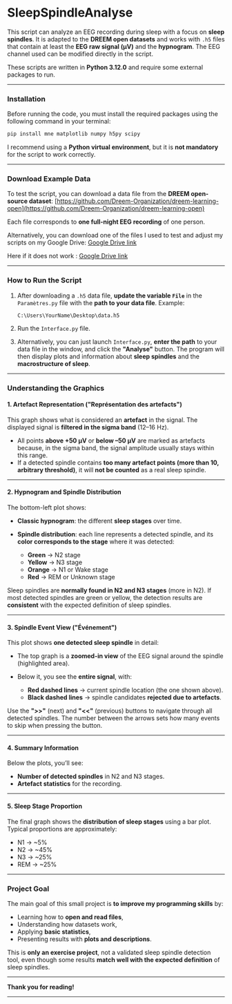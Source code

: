 # **SleepSpindleAnalyse**

This script can analyze an EEG recording during sleep with a focus on **sleep spindles**.
It is adapted to the **DREEM open datasets** and works with `.h5` files that contain at least the **EEG raw signal (µV)** and the **hypnogram**.
The EEG channel used can be modified directly in the script.

These scripts are written in **Python 3.12.0** and require some external packages to run.

---

### **Installation**

Before running the code, you must install the required packages using the following command in your terminal:

```bash
pip install mne matplotlib numpy h5py scipy
```

I recommend using a **Python virtual environment**, but it is **not mandatory** for the script to work correctly.

---

### **Download Example Data**

To test the script, you can download a data file from the **DREEM open-source dataset**:
[https://github.com/Dreem-Organization/dreem-learning-open](https://github.com/Dreem-Organization/dreem-learning-open)

Each file corresponds to **one full-night EEG recording** of one person.

Alternatively, you can download one of the files I used to test and adjust my scripts on my Google Drive:
[Google Drive link](https://drive.google.com/file/d/1E42RW1AsX6By_oXP5eRR6ONXeyKraps-/view?usp=drive_link)

Here if it does not work :
[Google Drive link](https://drive.google.com/file/d/1E42RW1AsX6By_oXP5eRR6ONXeyKraps-/view?usp=sharing)

---

### **How to Run the Script**

1. After downloading a `.h5` data file, **update the variable `File`** in the `Paramètres.py` file with the **path to your data file**.
   Example:

   ```
   C:\Users\YourName\Desktop\data.h5
   ```
2. Run the `Interface.py` file.
3. Alternatively, you can just launch `Interface.py`, **enter the path** to your data file in the window, and click the **"Analyse"** button.
   The program will then display plots and information about **sleep spindles** and the **macrostructure of sleep**.

---

### **Understanding the Graphics**

#### **1. Artefact Representation ("Représentation des artefacts")**

This graph shows what is considered an **artefact** in the signal.
The displayed signal is **filtered in the sigma band** (12–16 Hz).

* All points **above +50 µV** or **below –50 µV** are marked as artefacts because, in the sigma band, the signal amplitude usually stays within this range.
* If a detected spindle contains **too many artefact points (more than 10, arbitrary threshold)**, it will **not be counted** as a real sleep spindle.

---

#### **2. Hypnogram and Spindle Distribution**

The bottom-left plot shows:

* **Classic hypnogram**: the different **sleep stages** over time.
* **Spindle distribution**: each line represents a detected spindle, and its **color corresponds to the stage** where it was detected:

  * **Green** → N2 stage
  * **Yellow** → N3 stage
  * **Orange** → N1 or Wake stage
  * **Red** → REM or Unknown stage

Sleep spindles are **normally found in N2 and N3 stages** (more in N2).
If most detected spindles are green or yellow, the detection results are **consistent** with the expected definition of sleep spindles.

---

#### **3. Spindle Event View ("Événement")**

This plot shows **one detected sleep spindle** in detail:

* The top graph is a **zoomed-in view** of the EEG signal around the spindle (highlighted area).
* Below it, you see the **entire signal**, with:

  * **Red dashed lines** → current spindle location (the one shown above).
  * **Black dashed lines** → spindle candidates **rejected due to artefacts**.

Use the **">>"** (next) and **"<<"** (previous) buttons to navigate through all detected spindles.
The number between the arrows sets how many events to skip when pressing the button.

---

#### **4. Summary Information**

Below the plots, you’ll see:

* **Number of detected spindles** in N2 and N3 stages.
* **Artefact statistics** for the recording.

---

#### **5. Sleep Stage Proportion**

The final graph shows the **distribution of sleep stages** using a bar plot.
Typical proportions are approximately:

* N1 → \~5%
* N2 → \~45%
* N3 → \~25%
* REM → \~25%

---

### **Project Goal**

The main goal of this small project is **to improve my programming skills** by:

* Learning how to **open and read files**,
* Understanding how datasets work,
* Applying **basic statistics**,
* Presenting results with **plots and descriptions**.

This is **only an exercise project**, not a validated sleep spindle detection tool, even though some results **match well with the expected definition** of sleep spindles.

---

**Thank you for reading!**

---



  


